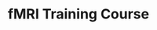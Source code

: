 ---
title: "fMRI Training Course"
project_id: 
conf_date: 2001-12-06
conference_id: ""
presenters:
   - peter_bandettini
summary: "<p>fMRI Training Course, University of Texas, Dallas</p>"
file: /assets/presentations/T111.ppt
filename: T111.ppt
layout: presentation
---